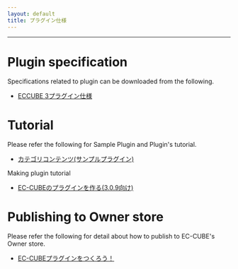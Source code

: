 ```yaml
---
layout: default
title: プラグイン仕様
---
```


---

# Plugin specification

Specifications related to plugin can be downloaded from the following.

- <a href="http://downloads.ec-cube.net/src/manual/v3/plugin.pdf" target="_blank">ECCUBE 3プラグイン仕様</a>

# Tutorial

Please refer the following for Sample Plugin and Plugin's tutorial.

- <a href="https://github.com/EC-CUBE/category-content-plugin" target="_blank">カテゴリコンテンツ(サンプルプラグイン)</a>

Making plugin tutorial

- <a href="http://qiita.com/chihiro-adachi/items/6318642120f67faedf0b" target="_blank">EC-CUBEのプラグインを作る(3.0.9向け)</a>

# Publishing to Owner store

Please refer the following for detail about how to publish to EC-CUBE's Owner store.

- <a href="http://www.ec-cube.net/plugin/" target="_blank">EC-CUBEプラグインをつくろう！</a>

